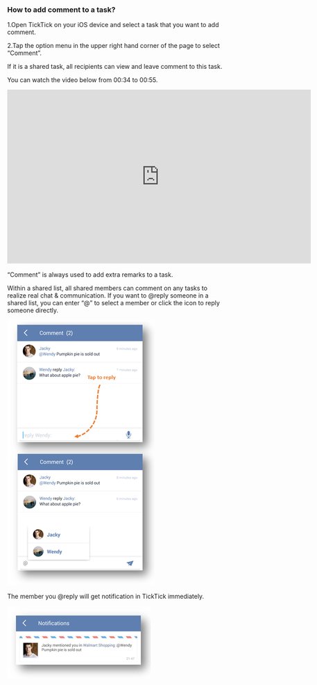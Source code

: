 ### How to add comment to a task?
1.Open TickTick on your iOS device and select a task that you want to add comment.

2.Tap the option menu in the upper right hand corner of the page to select “Comment”.

If it is a shared task, all recipients can view and leave comment to this task.

You can watch the video below from 00:34 to 00:55.

<iframe width="700" height="400" src="https://www.youtube.com/embed/CTW6geOAGtw?list=PLbWRKVi0_aTEwRLCS5T4MD0wCQU_ve8xW" frameborder="0" allowfullscreen></iframe>


“Comment” is always used to add extra remarks to a task. 

Within a shared list, all shared members can comment on any tasks to realize real chat & communication. If you want to @reply someone in a shared list, you can enter “@” to select a member or click the icon to reply someone directly. 



![](../images/androidcomment.png)


The member you @reply will get notification in TickTick immediately. 

![](../images/androidaomment2.png)